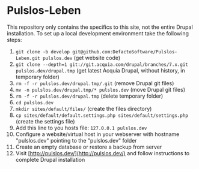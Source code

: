 Pulslos-Leben
=============

This repository only contains the specifics to this site, not the entire Drupal installation. To set up a local development environment take the following steps:

1.  `git clone -b develop git@github.com:DefactoSoftware/Pulslos-Leben.git pulslos.dev` (get website code)
2.  `git clone --depth=1 git://git.acquia.com/drupal/branches/7.x.git pulslos.dev/drupal.tmp` (get latest Acquia Drupal, without history, in temporary folder)
3.  `rm -f -r pulslos.dev/drupal.tmp/.git` (remove Drupal git files)
4.  `mv -n pulslos.dev/drupal.tmp/* pulslos.dev` (move Drupal git files)
5.  `rm -f -r pulslos.dev/drupal.tmp` (delete temporary folder)
6.  `cd pulslos.dev`
7.  `mkdir sites/default/files/` (create the files directory)
8.  `cp sites/default/default.settings.php sites/default/settings.php` (create the settings file)
9.  Add this line to you hosts file: `127.0.0.1 pulslos.dev`
10. Configure a website/virtual host in your webserver with hostname "pulslos.dev" pointing to the "pulslos.dev" folder
11. Create an empty database or restore a backup from server
12. Visit [http://pulslos.dev/](http://pulslos.dev/) and follow instructions to complete Drupal installation